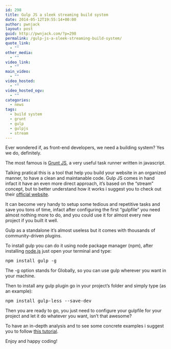 ```yaml
---
id: 298
title: Gulp JS a sleek streaming build system
date: 2014-05-12T19:55:14+00:00
author: pwnjack
layout: post
guid: http://pwnjack.com/?p=298
permalink: /gulp-js-a-sleek-streaming-build-system/
quote_link:
  - ""
other_media:
  - ""
video_link:
  - ""
main_video:
  - ""
video_hosted:
  - ""
video_hosted_ogv:
  - ""
categories:
  - news
tags:
  - build system
  - grunt
  - gulp
  - gulpjs
  - stream
---
```

Ever wondered if, as front-end developers, we need a building system? Yes we do, definitely.

The most famous is <a href="http://gruntjs.com/" title="Grunt JS" target="_blank">Grunt JS</a>, a very useful task runner written in javascript.

Talking pratical this is a tool that help you build your website in an organized manner, to have a clean and maintanable code. Gulp JS comes in hand infact it have an even more direct approach, it&#8217;s based on the &#8220;stream&#8221; concept, but to better understand how it works i suggest you to check out their <a href="http://gulpjs.com/" title="Gulp JS" target="_blank">official website</a>.

It can become very handy to setup some tedious and repetitive tasks and save you tons of time, infact after configuring the first &#8220;gulpfile&#8221; you need almost nothing more to do, and you could use it for almost every new project if you built it well.

Gulp as a standalone it&#8217;s almost useless but it comes with thousands of community-driven plugins.

To install gulp you can do it using node package manager (npm), after installing <a href="http://nodejs.org/download/" title="Node JS" target="_blank">node.js</a> just open your terminal and type:

<pre class="brush: plain; title: ; notranslate" title="">npm install gulp -g
</pre>

The -g option stands for Globally, so you can use gulp wherever you want in your machine.

Then to install any gulp plugin go in your project&#8217;s folder and simply type (as an example):

<pre class="brush: plain; title: ; notranslate" title="">npm install gulp-less --save-dev
</pre>

Then you are ready to go, you just need to configure your gulpfile for your project and let it do whatever you want, isn&#8217;t that awesome?

To have an in-depth analysis and to see some concrete examples i suggest you to follow <a href="http://markgoodyear.com/2014/01/getting-started-with-gulp/" title="Starting with Gulp JS" target="_blank">this tutorial</a>.

Enjoy and happy coding!